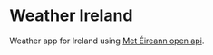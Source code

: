 # Weather Ireland

Weather app for Ireland using [Met Éireann open api](https://www.met.ie/about-us/specialised-services/open-data).
